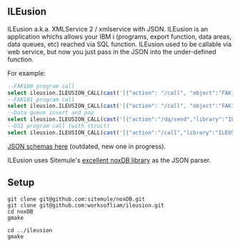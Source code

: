 ## ILEusion

ILEusion a.k.a. XMLService 2 / xmlservice with JSON. ILEusion is an application whichs allows your IBM i (programs, export function, data areas, data queues, etc) reached via SQL function. ILEusion used to be callable via web service, but now you just pass in the JSON into the under-defined function.

For example:

```sql
--FAK100 program call
select ileusion.ILEUSION_CALL(cast('[{"action": "/call", "object":"FAK100","library":"ILEUSION","args":[{"value":"John","type":"char","length":20},{"value":11,"type":"int","length":10},{"value":8,"type":"int","length":10},{"value":0,"type":"int","length":10}]}]' as char(1024))) from sysibm.sysdummy1;
--FAK101 program call
select ileusion.ILEUSION_CALL(cast('[{"action": "/call", "object":"FAK101","library":"ILEUSION","args":[{"value":"Dave","type":"char","length":20},{"values":[3,3,5],"type":"int","length":10}]}]' as char(1024))) from sysibm.sysdummy1;
--Data queue insert and pop
select ileusion.ILEUSION_CALL(cast('[{"action":"/dq/send","library":"ILEUSION","object":"TESTDQ","data":"Hello world"},{"action":"/dq/pop","library":"ILEUSION","object":"TESTDQ","length":20}]' as char(1024))) from sysibm.sysdummy1;
--DS1 program call (with struct)
select ileusion.ILEUSION_CALL(cast('[{"action":"/call","library":"ILEUSION","object":"DS1","args":[{"type":"struct","value":[{"type":"char","length":20,"value":"Liam"},{"type":"int","length":3,"value":11},{"type":"packed","length":11,"precision":2,"value":12.34}]}]}]' as char(1024))) from sysibm.sysdummy1;
```

[JSON schemas here](https://sitemule.github.io/ileusion/api) (outdated, new one in progress).

ILEusion uses Sitemule's [excellent noxDB library](https://github.com/sitemule/noxDB) as the JSON parser.

## Setup

```
git clone git@github.com:sitemule/noxDB.git
git clone git@github.com:worksofliam/ileusion.git
cd noxDB
gmake

cd ../ileusion
gmake
```
